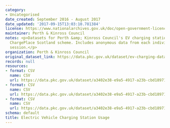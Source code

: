 ```yaml
---
category:
- Uncategorised
date_created: September 2016 - August 2017
date_updated: '2017-09-15T13:03:10.781384'
license: https://www.nationalarchives.gov.uk/doc/open-government-licence/version/3/
maintainer: Perth & Kinross Council
notes: <p>Datasets for Perth &amp; Kinross Council's EV charging stations under the
  ChargePlace Scotland scheme. Includes anonymous data from each individual charging
  session.</p>
organization: Perth & Kinross Council
original_dataset_link: https://data.pkc.gov.uk/dataset/ev-charging-data
records: null
resources:
- format: CSV
  name: CSV
  url: https://data.pkc.gov.uk/dataset/a3402e38-e9a5-4917-a23b-cbd18971754d/resource/d0bc0302-90e5-4f8c-bc2e-b54e648b88b6/download/electricvehiclechargecorrected.csv
- format: CSV
  name: CSV
  url: https://data.pkc.gov.uk/dataset/a3402e38-e9a5-4917-a23b-cbd18971754d/resource/f5f95c50-2ca1-436d-bd6e-1c5f8317ac9b/download/sept17toaug18standardisedcorrected.csv
- format: CSV
  name: CSV
  url: https://data.pkc.gov.uk/dataset/a3402e38-e9a5-4917-a23b-cbd18971754d/resource/845fe22f-19f4-499b-b8bc-8812a763e660/download/sept18toaug19standardisedcorrected.csv
schema: default
title: Electric Vehicle Charging Station Usage
---
```

